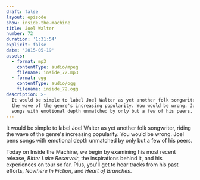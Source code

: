 ```yaml
---
draft: false
layout: episode
show: inside-the-machine
title: Joel Walter
number: 72
duration: '1:31:54'
explicit: false
date: '2015-05-19'
assets:
  - format: mp3
    contentType: audio/mpeg
    filename: inside_72.mp3
  - format: ogg
    contentType: audio/ogg
    filename: inside_72.ogg
description: >-
  It would be simple to label Joel Walter as yet another folk songwriter, riding
  the wave of the genre's increasing popularity. You would be wrong. Joel pens
  songs with emotional depth unmatched by only but a few of his peers.
---
```

It would be simple to label Joel Walter as yet another folk songwriter, riding the wave of the genre's increasing popularity. You would be wrong. Joel pens songs with emotional depth unmatched by only but a few of his peers.

Today on Inside the Machine, we begin by examining his most recent release, *Bitter Lake Reservoir*, the inspirations behind it, and his experiences on tour so far. Plus, you'll get to hear tracks from his past efforts, *Nowhere In Fiction*, and *Heart of Branches*.